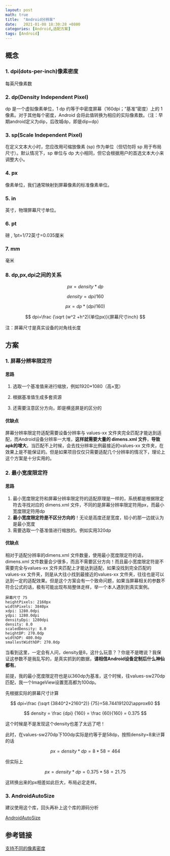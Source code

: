 ```yaml
---
layout: post
math: true
title:  "Android分辨率"
date:   2021-01-08 18:30:28 +0800
categories: [Android,适配方案]
tags: [Android]
---
```




## **概念**

### 1. dpi(dots-per-inch)像素密度
每英尺像素数
### 2. dp(Density Independent Pixel)
dp 是一个虚拟像素单位，1 dp 约等于中密度屏幕（160dpi；“基准”密度）上的 1 像素。对于其他每个密度，Android 会将此值转换为相应的实际像素数。（注：早期android定义为dip，后改城dp，即是dip=dp）
### 3. sp(Scale Independent Pixel) 
在定义文本大小时，您应改用可缩放像素 (sp) 作为单位（但切勿将 sp 用于布局尺寸）。默认情况下，sp 单位与 dp 大小相同，但它会根据用户的首选文本大小来调整大小。
### 4. px
像素单位，我们通常映射到屏幕像素的标准像素单位。
### 5. in
英寸，物理屏幕尺寸单位。

### 6. pt

磅 , 1pt=1/72英寸=0.035厘米

### 7. mm

毫米

### 8. dp,px,dpi之间的关系

$$
px = density * dp
$$

$$
density = dpi / 160
$$

$$
px = dp * (dpi / 160)
$$

$$
dpi=\frac {\sqrt (w^2 +h^2)(单位px)}{屏幕尺寸inch}
$$

注：屏幕尺寸是真实设备的对角线长度


## **方案**

### 1. 屏幕分辨率限定符

#### 思路

1. 选取一个基准值来进行缩放，例如1920*1080（高×宽）

2. 根据基准值生成多套资源

3. 还需要注意区分方向，即是横竖屏是的区分的

#### 优缺点 
屏幕分辨率限定符适配需要设备分辨率与 values-xx 文件夹完全匹配才能达到适配，而Android设备分辨率一大堆，**这样就需要大量的 dimens.xml 文件**，**导致apk的增大**，当匹配不上时候，会去找分辨率比例最接近的values-xx 文件夹，在效果上是不能保证的。但是如果项目仅仅只需要适配几个分辨率的情况下，理论上这个方案是十分实用的。

### 2. 最小宽度限定符
#### 思路

1. 最小宽度限定符和屏幕分辨率限定符的适配原理是一样的，系统都是根据限定符去寻找对应的 dimens.xml 文件，不同的是屏幕分辨率限定符用px，而最小宽度限定符用dp
2. **最小宽度限定符是不区分方向的**！无论是高度还是宽度，较小的那一边就认为是最小宽度
3. 需要选取一个基准值进行缩放的。例如实用320dp

#### 优缺点
相对于适配分辨率的dimens.xml 文件数量，使用最小宽度限定符的话，dimens.xml 文件数量会少很多，而且不需要区分方向！而且最小宽度限定符是不需要完全与values-xx 文件夹匹配上才能达到适配，如果没找到完全匹配的values-xx 文件夹，则是从大往小找到最接近的values-xx 文件夹，往往也是可以达到一定的适配效果。但是这个方案会有一个致命问题，如果当屏幕相关的参数不符合公式的话，极有可能出现布局整体走样，举一个本人遇到到真实案例。
```
屏幕尺寸 75
heightPixels: 2160px
widthPixels: 3840px
xdpi: 1280.0dpi
ydpi: 1280.0dpi
densityDpi: 1280dpi
density: 8.0
scaledDensity: 8.0
heightDP: 270.0dp
widthDP: 480.0dp
smallestWidthDP: 270.0dp
```
当看到这里，一定会有人问，density是8，这什么玩意？？你是不是瞎说？我保证这参数不是我乱写的，是真实抓到的数据，**请相信Android设备定制后什么神仙都有**。

前提，我的最小宽度限定符也是以360dp为基准，这个时候，往values-sw270dp匹配，我一个ImageView设置宽高都为100dp。

先根据实际的屏幕尺寸计算

$$
dpi=\frac {\sqrt (3840^2+2160^2)} {75}=58.744191202\approx60
$$

$$
density = \frac {dpi} {160} = \frac {60}{160} = 0.375
$$

这个时候是不是发现这个density也差了太远了吧！

此时，在values-sw270dp下100dp实际是约等于是58dp，按照density=8来计算的话

$$
px = density * dp = 8 * 58 = 464
$$

但实际上

$$
px = density * dp = 0.375 * 58 = 21.75
$$

这转换出来的px相差如此巨大，布局必定走样。

### 3. AndroidAutoSize

建议使用这个库，回头再补上这个库的源码分析

[AndroidAutoSize](https://github.com/JessYanCoding/AndroidAutoSize)


## 参考链接
[支持不同的像素密度](https://developer.android.google.cn/training/multiscreen/screendensities#java) 
